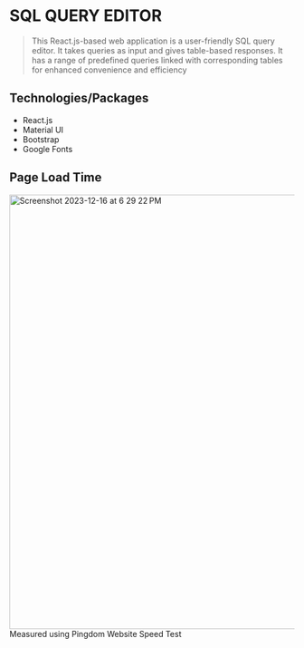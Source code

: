 # SQL QUERY EDITOR

>This React.js-based web application is a user-friendly SQL query editor. It takes queries as input and gives table-based responses. It has a range of predefined queries linked with corresponding tables for enhanced convenience and efficiency

## Technologies/Packages

- React.js
- Material UI
- Bootstrap
- Google Fonts

## Page Load Time
<img width="767" alt="Screenshot 2023-12-16 at 6 29 22 PM" src="https://github.com/akhiranandan/sql-query-editor/assets/75657830/5fb0c2da-7aec-4635-a11d-6057e423bcf8">
Measured using Pingdom Website Speed Test

